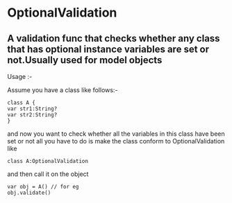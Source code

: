 # OptionalValidation
## A validation func that checks whether any class that has optional instance variables are set or not.Usually used for model objects

Usage :-

Assume you have a class like follows:-

```
class A {
var str1:String?
var str2:String?
}
```

and now you want to check whether all the variables in this class have been set or not all you have to do is make the 
class conform to OptionalValidation like

```
class A:OptionalValidation
```

and then call it on the object 

```
var obj = A() // for eg
obj.validate()
```


